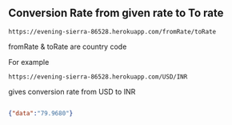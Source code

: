 ## Conversion Rate from given rate to To rate

```
https://evening-sierra-86528.herokuapp.com/fromRate/toRate
```

fromRate & toRate are country code


For example
```
https://evening-sierra-86528.herokuapp.com/USD/INR
```
gives conversion rate from USD to INR

```json

{"data":"79.9680"}

```


